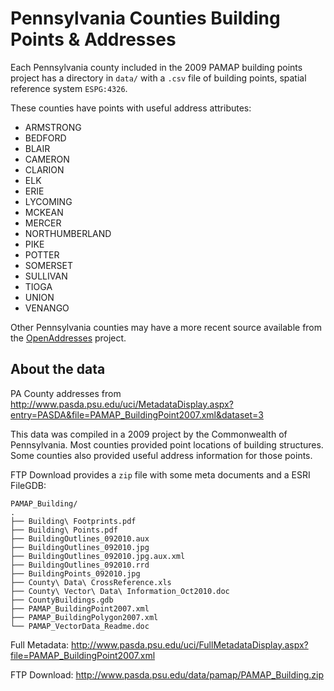 # Pennsylvania Counties Building Points & Addresses

Each Pennsylvania county included in the 2009 PAMAP building points project has a directory in `data/` with a `.csv` file of building points, spatial reference system `ESPG:4326`.

These counties have points with useful address attributes:

- ARMSTRONG
- BEDFORD
- BLAIR
- CAMERON
- CLARION
- ELK
- ERIE
- LYCOMING
- MCKEAN
- MERCER
- NORTHUMBERLAND
- PIKE
- POTTER
- SOMERSET
- SULLIVAN
- TIOGA
- UNION
- VENANGO

Other Pennsylvania counties may have a more recent source available from the [OpenAddresses](https://github.com/openaddresses/openaddresses) project.

## About the data

PA County addresses from http://www.pasda.psu.edu/uci/MetadataDisplay.aspx?entry=PASDA&file=PAMAP_BuildingPoint2007.xml&dataset=3

This data was compiled in a 2009 project by the Commonwealth of Pennsylvania. Most counties provided point locations of building structures. Some counties also provided useful address information for those points.

FTP Download provides a `zip` file with some meta documents and a ESRI FileGDB:

```
PAMAP_Building/
.
├── Building\ Footprints.pdf
├── Building\ Points.pdf
├── BuildingOutlines_092010.aux
├── BuildingOutlines_092010.jpg
├── BuildingOutlines_092010.jpg.aux.xml
├── BuildingOutlines_092010.rrd
├── BuildingPoints_092010.jpg
├── County\ Data\ CrossReference.xls
├── County\ Vector\ Data\ Information_Oct2010.doc
├── CountyBuildings.gdb
├── PAMAP_BuildingPoint2007.xml
├── PAMAP_BuildingPolygon2007.xml
└── PAMAP_VectorData_Readme.doc
```

Full Metadata: http://www.pasda.psu.edu/uci/FullMetadataDisplay.aspx?file=PAMAP_BuildingPoint2007.xml

FTP Download: http://www.pasda.psu.edu/data/pamap/PAMAP_Building.zip
